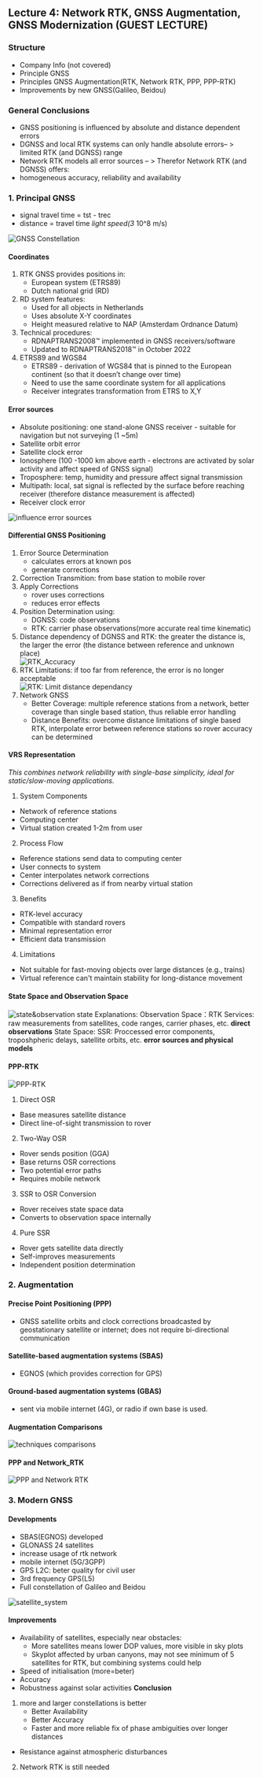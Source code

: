 ## Lecture 4: Network RTK, GNSS Augmentation, GNSS Modernization (GUEST LECTURE)


### Structure

- Company Info (not covered)
- Principle GNSS
- Principles GNSS Augmentation(RTK, Network RTK, PPP, PPP-RTK)
- Improvements by new GNSS(Galileo, Beidou)

### General Conclusions

- GNSS positioning is influenced by absolute and distance dependent errors
- DGNSS and local RTK systems can only handle absolute errors– > limited RTK (and DGNSS) range
- Network RTK models all error sources
– > Therefor Network RTK (and DGNSS) offers:
- homogeneous accuracy, reliability and availability

### 1. Principal GNSS

- signal travel time = tst - trec
- distance = travel time *light speed(3* 10^8 m/s)

![GNSS Constellation](../../../images/lecture4_gnss.png)

#### Coordinates

1. RTK GNSS provides positions in:
   - European system (ETRS89)
   - Dutch national grid (RD)
2. RD system features:
   - Used for all objects in Netherlands
   - Uses absolute X-Y coordinates
   - Height measured relative to NAP (Amsterdam Ordnance Datum)
3. Technical procedures:
   - RDNAPTRANS2008™ implemented in GNSS receivers/software
   - Updated to RDNAPTRANS2018™ in October 2022
4. ETRS89 and WGS84
   - ETRS89 - derivation of WGS84 that is pinned to the European continent (so that it doesn’t change over time)
   - Need to use the same coordinate system for all applications
   - Receiver integrates transformation from ETRS to X,Y

#### Error sources

- Absolute positioning: one stand-alone GNSS receiver - suitable for navigation but not surveying (1 ~5m)
- Satellite orbit error
- Satellite clock error
- Ionosphere (100 -1000 km above earth - electrons are activated by solar activity and affect speed of GNSS signal)
- Troposphere: temp, humidity and pressure affect signal transmission
- Multipath: local, sat signal is reflected by the surface before reaching receiver (therefore distance measurement is affected)
- Receiver clock error

![influence error sources](../../../images/influence_error_sources.png)

#### Differential GNSS Positioning

1. Error Source Determination
   - calculates errors at known pos
   - generate corrections
2. Correction Transmition: from base station to mobile rover
3. Apply Corrections
   - rover uses corrections
   - reduces error effects
4. Position Determination using:
   - DGNSS: code observations
   - RTK: carrier phase observations(more accurate real time kinematic)
5. Distance dependency of DGNSS and RTK: the greater the distance is, the larger the error (the distance between reference and unknown place)  
   ![RTK_Accuracy](../../../images/RTK_accuracy.png)
6. RTK Limitations: if too far from reference, the error is no longer acceptable  
   ![RTK: Limit distance dependancy](../../../images/RTK_limit_distance.png)
7. Network GNSS
   - Better Coverage: multiple reference stations from a network, better coverage than single based station, thus reliable error handling
   - Distance Benefits: overcome distance limitations of single based RTK, interpolate error between reference stations so rover accuracy can be determined

#### VRS Representation

*This combines network reliability with single-base simplicity, ideal for static/slow-moving applications.*

1. System Components

- Network of reference stations
- Computing center
- Virtual station created 1-2m from user

2. Process Flow

- Reference stations send data to computing center
- User connects to system
- Center interpolates network corrections
- Corrections delivered as if from nearby virtual station

3. Benefits

- RTK-level accuracy
- Compatible with standard rovers
- Minimal representation error
- Efficient data transmission

4. Limitations

- Not suitable for fast-moving objects over large distances (e.g., trains)
- Virtual reference can't maintain stability for long-distance movement

#### State Space and Observation Space

![state&observation state](../../../images/state_observation_state.png)
Explanations: Observation Space：RTK Services: raw measurements from satellites, code ranges, carrier phases, etc. **direct observations**
State Space: SSR: Proccessed error components, troposhpheric delays, satellite orbits, etc. **error sources and physical models**

#### PPP-RTK

![PPP-RTK](../../../images/PPP-RTK.png)

1. Direct OSR

- Base measures satellite distance
- Direct line-of-sight transmission to rover

2. Two-Way OSR

- Rover sends position (GGA)
- Base returns OSR corrections
- Two potential error paths
- Requires mobile network

3. SSR to OSR Conversion

- Rover receives state space data
- Converts to observation space internally

4. Pure SSR

- Rover gets satellite data directly
- Self-improves measurements
- Independent position determination

### 2. Augmentation

#### Precise Point Positioning (PPP)

- GNSS satellite orbits and clock corrections broadcasted by geostationary satellite or internet; does not require bi-directional communication

#### Satellite-based augmentation systems (SBAS)

- EGNOS (which provides correction for GPS)

#### Ground-based augmentation systems (GBAS)

- sent via mobile internet (4G), or radio if own base is used.

#### Augmentation Comparisons

![techniques comparisons](../../../images/techniques_comparison.png)

#### PPP and Network_RTK

![PPP and Network RTK](../../../images/PPP-networkRTK.png)

### 3. Modern GNSS

#### Developments

- SBAS(EGNOS) developed
- GLONASS 24 satellites
- increase usage of rtk network
- mobile internet (5G/3GPP)
- GPS L2C: beter quality for civil user
- 3rd frequency GPS(L5)
- Full constellation of Galileo and Beidou

![satellite_system](../../../images/satellite_system.png)

#### Improvements

- Availability of satellites, especially near obstacles:
  - More satellites means lower DOP values, more visible in sky plots
  - Skyplot affected by urban canyons, may not see minimum of 5 satellites for RTK, but combining systems could help
- Speed of initialisation  (more=beter)
- Accuracy
- Robustness against solar activities
**Conclusion**

1. more and larger constellations is better
   - Better Availability
   - Better Accuracy
   - Faster and more reliable fix of phase ambiguities over
longer distances

- Resistance against atmospheric disturbances

2. Network RTK is still needed
